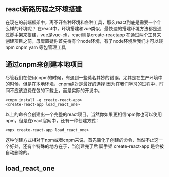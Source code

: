 ## react新路历程之环境搭建

   在现在的前端框架中，离不开各种环境和各种工具，那么react到底是需要一个什么样的环境呢？
   在react中，环境搭建和vue类似，最快速的搭建环境方法都是通过脚手架来搭建，vue是vue-cli，react则是create-reactapp
   在通过两个工具来创建项目之前，毋庸置疑你首先得有个node环境，有了node环境后我们才可以谈npm cnpm yarn 等包管理工具

## 通过cnpm来创建本地项目

   尽管我们在使用cnpm的时候，有遇到一些莫名其妙的错误，尤其是在生产环境中的时候，但是在本地环境，cnpm绝对是最好的选择
   因为在我们学习的过程中，时间不应该浪费在包的下载上，而是实际的开发中。

   `<cnpm install -g create-react-app>`  
   `<create-react-app load_react_one>`

   以上的命令会创建出一个完整的react项目。当然你如果更相信npm你也可以使用npm，但是在react官网中，还有一种创建方式：

   `<npx create-react-app load_react_one>`

   这种创建方式相对于npm或者cnpm来说，首先简化了创建的命令，当然不止这一个好处，还有个特殊的地方在于，当创建完了后
   脚手架 create-react-app 是会被自动删除的。

## load_react_one
